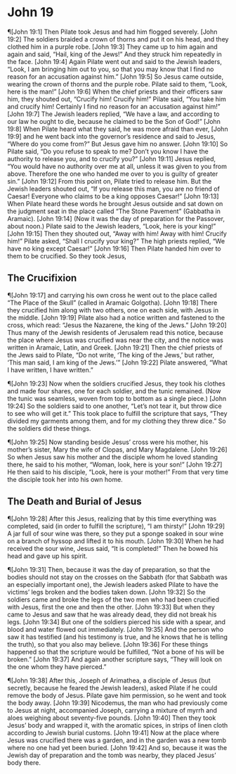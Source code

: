 # John 19

¶[John 19:1] Then Pilate took Jesus and had him flogged severely.
[John 19:2] The soldiers braided a crown of thorns and put it on his head, and they clothed him in a purple robe.
[John 19:3] They came up to him again and again and said, “Hail, king of the Jews!” And they struck him repeatedly in the face.
[John 19:4] Again Pilate went out and said to the Jewish leaders, “Look, I am bringing him out to you, so that you may know that I find no reason for an accusation against him.”
[John 19:5] So Jesus came outside, wearing the crown of thorns and the purple robe. Pilate said to them, “Look, here is the man!”
[John 19:6] When the chief priests and their officers saw him, they shouted out, “Crucify him! Crucify him!” Pilate said, “You take him and crucify him! Certainly I find no reason for an accusation against him!”
[John 19:7] The Jewish leaders replied, “We have a law, and according to our law he ought to die, because he claimed to be the Son of God!”
[John 19:8] When Pilate heard what they said, he was more afraid than ever,
[John 19:9] and he went back into the governor’s residence and said to Jesus, “Where do you come from?” But Jesus gave him no answer.
[John 19:10] So Pilate said, “Do you refuse to speak to me? Don’t you know I have the authority to release you, and to crucify you?”
[John 19:11] Jesus replied, “You would have no authority over me at all, unless it was given to you from above. Therefore the one who handed me over to you is guilty of greater sin.”
[John 19:12] From this point on, Pilate tried to release him. But the Jewish leaders shouted out, “If you release this man, you are no friend of Caesar! Everyone who claims to be a king opposes Caesar!”
[John 19:13] When Pilate heard these words he brought Jesus outside and sat down on the judgment seat in the place called “The Stone Pavement” (Gabbatha in Aramaic).
[John 19:14] (Now it was the day of preparation for the Passover, about noon.) Pilate said to the Jewish leaders, “Look, here is your king!”
[John 19:15] Then they shouted out, “Away with him! Away with him! Crucify him!” Pilate asked, “Shall I crucify your king?” The high priests replied, “We have no king except Caesar!”
[John 19:16] Then Pilate handed him over to them to be crucified. So they took Jesus,

## The Crucifixion
¶[John 19:17] and carrying his own cross he went out to the place called “The Place of the Skull” (called in Aramaic Golgotha).
[John 19:18] There they crucified him along with two others, one on each side, with Jesus in the middle.
[John 19:19] Pilate also had a notice written and fastened to the cross, which read: “Jesus the Nazarene, the king of the Jews.”
[John 19:20] Thus many of the Jewish residents of Jerusalem read this notice, because the place where Jesus was crucified was near the city, and the notice was written in Aramaic, Latin, and Greek.
[John 19:21] Then the chief priests of the Jews said to Pilate, “Do not write, ‘The king of the Jews,’ but rather, ‘This man said, I am king of the Jews.’”
[John 19:22] Pilate answered, “What I have written, I have written.”

¶[John 19:23] Now when the soldiers crucified Jesus, they took his clothes and made four shares, one for each soldier, and the tunic remained. (Now the tunic was seamless, woven from top to bottom as a single piece.)
[John 19:24] So the soldiers said to one another, “Let’s not tear it, but throw dice to see who will get it.” This took place to fulfill the scripture that says, “They divided my garments among them, and for my clothing they threw dice.” So the soldiers did these things.

¶[John 19:25] Now standing beside Jesus’ cross were his mother, his mother’s sister, Mary the wife of Clopas, and Mary Magdalene.
[John 19:26] So when Jesus saw his mother and the disciple whom he loved standing there, he said to his mother, “Woman, look, here is your son!”
[John 19:27] He then said to his disciple, “Look, here is your mother!” From that very time the disciple took her into his own home.

## The Death and Burial of Jesus
¶[John 19:28] After this Jesus, realizing that by this time everything was completed, said (in order to fulfill the scripture), “I am thirsty!”
[John 19:29] A jar full of sour wine was there, so they put a sponge soaked in sour wine on a branch of hyssop and lifted it to his mouth.
[John 19:30] When he had received the sour wine, Jesus said, “It is completed!” Then he bowed his head and gave up his spirit.

¶[John 19:31] Then, because it was the day of preparation, so that the bodies should not stay on the crosses on the Sabbath (for that Sabbath was an especially important one), the Jewish leaders asked Pilate to have the victims’ legs broken and the bodies taken down.
[John 19:32] So the soldiers came and broke the legs of the two men who had been crucified with Jesus, first the one and then the other.
[John 19:33] But when they came to Jesus and saw that he was already dead, they did not break his legs.
[John 19:34] But one of the soldiers pierced his side with a spear, and blood and water flowed out immediately.
[John 19:35] And the person who saw it has testified (and his testimony is true, and he knows that he is telling the truth), so that you also may believe.
[John 19:36] For these things happened so that the scripture would be fulfilled, “Not a bone of his will be broken.”
[John 19:37] And again another scripture says, “They will look on the one whom they have pierced.”

¶[John 19:38] After this, Joseph of Arimathea, a disciple of Jesus (but secretly, because he feared the Jewish leaders), asked Pilate if he could remove the body of Jesus. Pilate gave him permission, so he went and took the body away.
[John 19:39] Nicodemus, the man who had previously come to Jesus at night, accompanied Joseph, carrying a mixture of myrrh and aloes weighing about seventy-five pounds.
[John 19:40] Then they took Jesus’ body and wrapped it, with the aromatic spices, in strips of linen cloth according to Jewish burial customs.
[John 19:41] Now at the place where Jesus was crucified there was a garden, and in the garden was a new tomb where no one had yet been buried.
[John 19:42] And so, because it was the Jewish day of preparation and the tomb was nearby, they placed Jesus’ body there.
